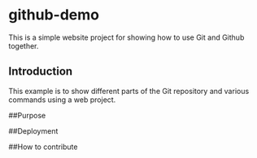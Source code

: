 # github-demo

This is a simple website project for showing how to use Git and Github together.

## Introduction

This example is to show different parts of the Git repository and various commands using a web project.

##Purpose

##Deployment

##How to contribute
